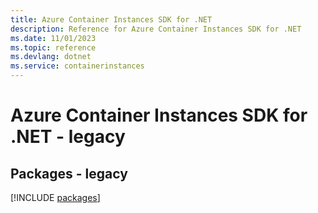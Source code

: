 ```yaml
---
title: Azure Container Instances SDK for .NET
description: Reference for Azure Container Instances SDK for .NET
ms.date: 11/01/2023
ms.topic: reference
ms.devlang: dotnet
ms.service: containerinstances
---
```

# Azure Container Instances SDK for .NET - legacy
## Packages - legacy
[!INCLUDE [packages](container-instances-index.md)]